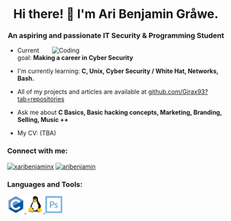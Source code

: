 <h1 align="center">Hi there! 👋 I'm Ari Benjamin Gråwe.</h1>
<h3 align="center">An aspiring and passionate IT Security & Programming Student</h3>
<img align="right" alt="Coding" width="400" src="https://camo.githubusercontent.com/cae12fddd9d6982901d82580bdf321d81fb299141098ca1c2d4891870827bf17/68747470733a2f2f6d69726f2e6d656469756d2e636f6d2f6d61782f313336302f302a37513379765349765f7430696f4a2d5a2e676966">


- Current goal: **Making a career in Cyber Security**

- I'm currently learning: **C, Unix, Cyber Security / White Hat, Networks, Bash.**

- All of my projects and articles are available at [github.com/Girax93?tab=repositories](https://github.com/Girax93?tab=repositories)

- Ask me about **C Basics, Basic hacking concepts, Marketing, Branding, Selling, Music ++**

- My CV: (TBA) 

<h3 align="left">Connect with me:</h3>
<p align="left">
<a href="https://fb.com/xaribenjaminx" target="blank"><img align="center" src="https://raw.githubusercontent.com/rahuldkjain/github-profile-readme-generator/master/src/images/icons/Social/facebook.svg" alt="xaribenjaminx" height="30" width="40" /></a>
<a href="https://instagram.com/aribenjamin" target="blank"><img align="center" src="https://raw.githubusercontent.com/rahuldkjain/github-profile-readme-generator/master/src/images/icons/Social/instagram.svg" alt="aribenjamin" height="30" width="40" /></a>
</p>

<h3 align="left">Languages and Tools:</h3>
<p align="left"> <a href="https://www.cprogramming.com/" target="_blank" rel="noreferrer"> <img src="https://raw.githubusercontent.com/devicons/devicon/master/icons/c/c-original.svg" alt="c" width="40" height="40"/> </a> <a href="https://www.linux.org/" target="_blank" rel="noreferrer"> <img src="https://raw.githubusercontent.com/devicons/devicon/master/icons/linux/linux-original.svg" alt="linux" width="40" height="40"/> </a> <a href="https://www.photoshop.com/en" target="_blank" rel="noreferrer"> <img src="https://raw.githubusercontent.com/devicons/devicon/master/icons/photoshop/photoshop-line.svg" alt="photoshop" width="40" height="40"/> </a> </p>
